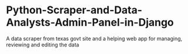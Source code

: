 # Python-Scraper-and-Data-Analysts-Admin-Panel-in-Django
A data scraper from texas govt site and a helping web app for managing, reviewing and editing the data
